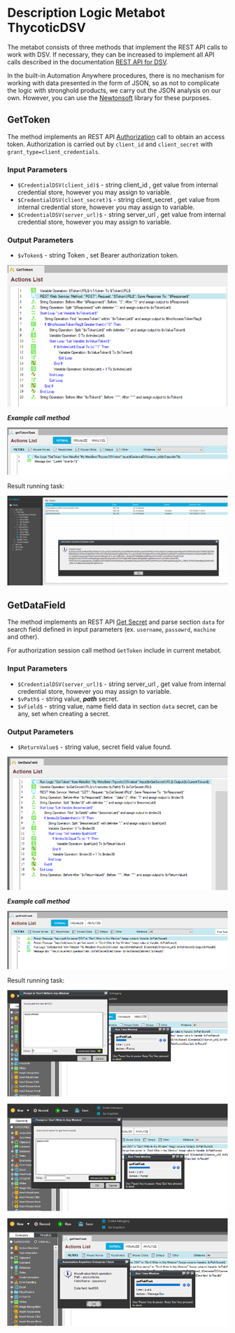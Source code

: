 [title]: # (Metabot ThycoticDSV)
[tags]: # (DevOps Secrets Vault,DSV)
[priority]: # (3)
# Description Logic Metabot ThycoticDSV

The metabot consists of three methods that implement the REST API calls to work with DSV. If necessary, they can be increased to implement all API calls described in the documentation [REST API for DSV](https://dsv.thycotic.com/api).

In the built-in Automation Anywhere procedures, there is no mechanism for working with data presented in the form of JSON, so as not to complicate the logic with stronghold products, we carry out the JSON analysis on our own. However, you can use the [Newtonsoft](https://www.newtonsoft.com/json) library for these purposes.

## GetToken

The method implements an REST API [Authorization](https://dsv.thycotic.com/api#operation/token) call to obtain an access token. Authorization is carried out by ``client_id`` and ``client_secret`` with ``grant_type=client_credentials``.

### Input Parameters

* ``$CredentialDSV(client_id)$`` - string client_id , get value from internal credential store, however you may assign to variable.
* ``$CredentialDSV(client_secret)$`` - string client_secret , get value from internal credential store, however you may assign to variable.
* ``$CredentialDSV(server_url)$`` -  string server_url , get value from internal credential store, however you may assign to variable.

### Output Parameters

* ``$vToken$`` - string  Token , set Bearer authorization token.

![GetToken](images/GetToken.png)

***Example call method***

![Task GetToken](images/GetTokenTask.png)

Result running task:

![Running](images/GetTokenTaskOutput.png)

## GetDataField

The method implements an REST API [Get Secret](https://dsv.thycotic.com/api#operation/getSecret) and parse section ``data`` for search field defined in input parameters (ex. `username`, `passowrd`, `machine` and other).

For authorization session call method ``GetToken`` include in current metabot.

### Input Parameters

* ``$CredentialDSV(server_url)$`` -  string server_url , get value from internal credential store, however you may assign to variable.
* ``$vPath$`` - string value, ***path*** secret.
* ``$vField$`` - string value, name field data in section ``data`` secret, can be any, set when creating a secret.

### Output Parameters

* ``$ReturnValue$`` - string value, secret field value found.

![GetDataField](images/GetDataField.png)

***Example call method***

![Task GetDataField](images/GetDataFieldTask.png)

Result running task:

![Running input Path](images/GetDataFieldOutput1.png)

![Running input Field name](images/GetDataFieldOutput2.png)

![Running](images/GetDataFieldOutput3.png)
